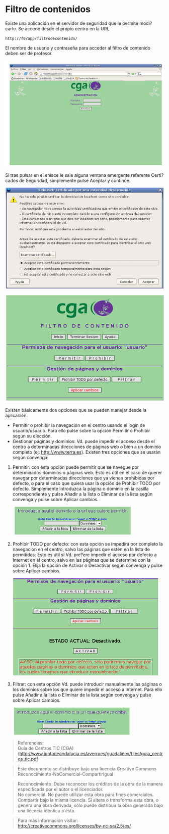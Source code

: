 # Filtro de contenidos

Existe una aplicación en el servidor de seguridad que le permite modi?carlo. Se accede desde el propio centro en la URL  

    http://f0/app/filtrodecontenido/  

El nombre de usuario y contraseña para acceder al filtro de contenido deben ser de profesor.  

![fc](../img/fc1.png "fc")  

Si tras pulsar en el enlace le sale alguna ventana emergente referente Certi?cados de Seguridad, simplemente pulse Aceptar y continúe.  

![fc2](../img/fc2.png "fc2")  

![fc3](../img/fc3.png "fc3")  
  
Existen básicamente dos opciones que se pueden manejar desde la aplicación.  

* Permitir o prohibir la navegación en el centro usando el login de usuario/usuario.
    Para ello pulse sobre la opción Permitir o Prohibir según su elección.  
* Gestionar páginas y dominios: Vd. puede impedir el acceso desde el centro a determinadas direcciones de páginas web o bien a un dominio completo (ej: http://www.terra.es). Existen tres opciones que se usarán según convenga:

1. Permitir: con esta opción puede permitir que se navegue por determinados dominios o páginas web. Esto es útil en el caso de querer navegar por determinadas direcciones que ya vienen prohibidas por defecto, o para el caso que quiera usar la opción de Prohibir TODO por defecto. Simplemente introduzca la página o dominio en la casilla correspondiente y pulse Añadir a la lista o Eliminar de la lista según convenga y pulse sobre Aplicar cambios.  

    ![fc35](../img/fc35.png "fc35")  

2. Prohibir TODO por defecto: con esta opción se impedirá por completo la navegación en el centro, salvo las páginas que estén en la lista de permitidos. Esto es útil si Vd. pre?ere impedir el acceso por defecto a Internet en el centro, salvo en las páginas que se determine con la opción 1. Elija la opción de Activar o Desactivar según convenga y pulse sobre Aplicar cambios.  

    ![fc4](../img/fc4.png "fc4")  

3. Filtrar: con esta opción Vd. puede introducir manualmente las páginas o los dominios sobre los que quiere impedir el acceso a Internet. Para ello pulse Añadir a la lista o Eliminar de la lista según convenga y pulse sobre Aplicar cambios.  

    ![fc5](../img/fc5.png "fc5")  
  
> Referencias:  
> Guía de Centros TIC (CGA) (http://www.juntadeandalucia.es/averroes/guadalinex/files/guia_centros_tic.pdf  
  
> Este documento se distribuye bajo una licencia Creative Commons Reconocimiento-NoComercial-CompartirIgual  
  
> Reconocimiento. Debe reconocer los créditos de la obra de la manera especificada por el autor o el licenciador.  
> No comercial. No puede utilizar esta obra para fines comerciales.  
Compartir bajo la misma licencia. Si altera o transforma esta obra, o genera una obra derivada, sólo puede distribuir la obra generada bajo una licencia idéntica a ésta.  
  
> Para más información visitar: http://creativecommons.org/licenses/by-nc-sa/2.5/es/